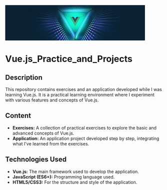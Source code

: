<img src="./assets/vue.jpeg" with="100%">

# Vue.js_Practice_and_Projects

## Description

This repository contains exercises and an application developed while I was learning Vue.js. It is a practical learning environment where I experiment with various features and concepts of Vue.js.

## Content

- **Exercises:** A collection of practical exercises to explore the basic and advanced concepts of Vue.js.
- **Application:** An application project developed step by step, integrating what I've learned from the exercises.

## Technologies Used

- **Vue.js:** The main framework used to develop the application.
- **JavaScript (ES6+):** Programming language used.
- **HTML5/CSS3:** For the structure and style of the application.
